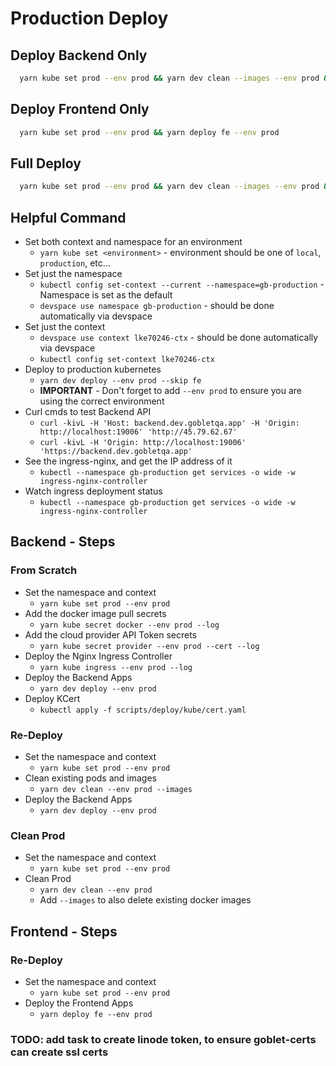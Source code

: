 # Production Deploy

## Deploy Backend Only
```sh
  yarn kube set prod --env prod && yarn dev clean --images --env prod && yarn deploy be --env prod
```

## Deploy Frontend Only
```sh
  yarn kube set prod --env prod && yarn deploy fe --env prod
```

## Full Deploy
```sh
  yarn kube set prod --env prod && yarn dev clean --images --env prod && yarn deploy be --env prod && yarn deploy fe --env prod
```

## Helpful Command
* Set both context and namespace for an environment
  * `yarn kube set <environment>` - environment should be one of `local`, `production`, etc...
* Set just the namespace
  * `kubectl config set-context --current --namespace=gb-production` - Namespace is set as the default
  * `devspace use namespace gb-production` - should be done automatically via devspace
* Set just the context
  * `devspace use context lke70246-ctx` - should be done automatically via devspace
  * `kubectl config set-context lke70246-ctx`
* Deploy to production kubernetes
  * `yarn dev deploy --env prod --skip fe`
  * **IMPORTANT** - Don't forget to add `--env prod` to ensure you are using the correct environment
* Curl cmds to test Backend API
  * `curl -kivL -H 'Host: backend.dev.gobletqa.app' -H 'Origin: http://localhost:19006' 'http://45.79.62.67'`
  * `curl -kivL -H 'Origin: http://localhost:19006' 'https://backend.dev.gobletqa.app'`
* See the ingress-nginx, and get the IP address of it
  * `kubectl --namespace gb-production get services -o wide -w ingress-nginx-controller`
* Watch ingress deployment status
  * `kubectl --namespace gb-production get services -o wide -w ingress-nginx-controller`


## Backend - Steps

### From Scratch
* Set the namespace and context
  * `yarn kube set prod --env prod`
* Add the docker image pull secrets
  * `yarn kube secret docker --env prod --log`
* Add the cloud provider API Token secrets
  * `yarn kube secret provider --env prod --cert --log`
* Deploy the Nginx Ingress Controller
  * `yarn kube ingress --env prod --log`
* Deploy the Backend Apps
  * `yarn dev deploy --env prod`
* Deploy KCert
  * `kubectl apply -f scripts/deploy/kube/cert.yaml`

### Re-Deploy

* Set the namespace and context
  * `yarn kube set prod --env prod`
* Clean existing pods and images
  * `yarn dev clean --env prod --images`
* Deploy the Backend Apps
  * `yarn dev deploy --env prod`

### Clean Prod

* Set the namespace and context
  * `yarn kube set prod --env prod`
* Clean Prod
  * `yarn dev clean --env prod`
  * Add `--images` to also delete existing docker images


## Frontend - Steps

### Re-Deploy

* Set the namespace and context
  * `yarn kube set prod --env prod`
* Deploy the Frontend Apps
  * `yarn deploy fe --env prod`



### TODO: add task to create linode token, to ensure goblet-certs can create ssl certs